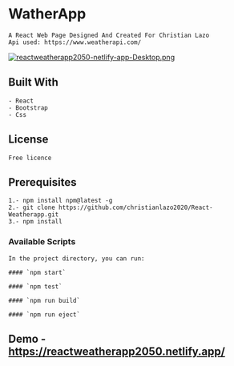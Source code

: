 # WatherApp

    A React Web Page Designed And Created For Christian Lazo
    Api used: https://www.weatherapi.com/

[![reactweatherapp2050-netlify-app-Desktop.png](https://i.postimg.cc/sX5G5JTV/reactweatherapp2050-netlify-app-Desktop.png)](https://postimg.cc/LY6spjd7)

## Built With

    - React
    - Bootstrap
    - Css

## License

    Free licence

## Prerequisites

    1.- npm install npm@latest -g
    2.- git clone https://github.com/christianlazo2020/React-Weatherapp.git
    3.- npm install

### Available Scripts

    In the project directory, you can run:

    #### `npm start`

    #### `npm test`

    #### `npm run build`

    #### `npm run eject`

## Demo - https://reactweatherapp2050.netlify.app/
